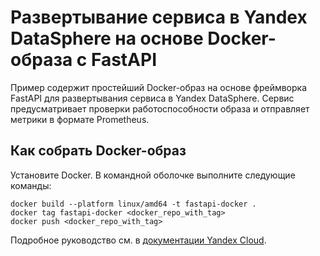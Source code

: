 # Развертывание сервиса в Yandex DataSphere на основе Docker-образа с FastAPI

Пример содержит простейший Docker-образ на основе фреймворка FastAPI для развертывания сервиса в Yandex DataSphere. Сервис предусматривает проверки работоспособности образа и отправляет метрики в формате Prometheus.

## Как собрать Docker-образ

Установите Docker. В командной оболочке выполните следующие команды:

```
docker build --platform linux/amd64 -t fastapi-docker .
docker tag fastapi-docker <docker_repo_with_tag>
docker push <docker_repo_with_tag>
```

Подробное руководство см. в [документации Yandex Cloud](cloud.yandex.ru/docs/datasphere/tutorials/node-from-docker-fast-api).